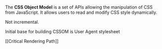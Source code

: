 
The **CSS Object Model** is a set of APIs allowing the manipulation of CSS from JavaScript. It allows users to read and modify CSS style dynamically.

Not incremental.

Initial base for building CSSOM is User Agent stylesheet

[[Critical Rendering Path]]